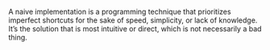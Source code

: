 A naive implementation is a programming technique that prioritizes imperfect shortcuts for the sake of speed, simplicity, or lack of knowledge. It’s the solution that is most intuitive or direct, which is not necessarily a bad thing.